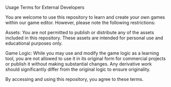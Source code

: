 Usage Terms for External Developers

You are welcome to use this repository to learn and create your own games within our game editor. However, please note the following restrictions:

Assets: You are not permitted to publish or distribute any of the assets included in this repository. These assets are intended for personal use and educational purposes only.

Game Logic: While you may use and modify the game logic as a learning tool, you are not allowed to use it in its original form for commercial projects or publish it without making substantial changes. Any derivative work should significantly differ from the original logic to ensure originality.

By accessing and using this repository, you agree to these terms.
